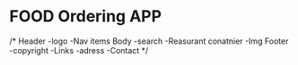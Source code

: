 

# FOOD Ordering APP  

/*
Header
-logo
-Nav items
Body
-search
-Reasurant conatnier
-Img
Footer
-copyright
-Links
-adress
-Contact
*/